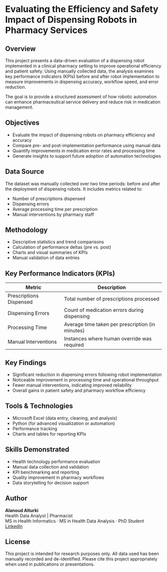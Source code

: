 # Evaluating the Efficiency and Safety Impact of Dispensing Robots in Pharmacy Services

## Overview

This project presents a data-driven evaluation of a dispensing robot implemented in a clinical pharmacy setting to improve operational efficiency and patient safety. Using manually collected data, the analysis examines key performance indicators (KPIs) before and after robot implementation to measure improvements in dispensing accuracy, workflow speed, and error reduction.

The goal is to provide a structured assessment of how robotic automation can enhance pharmaceutical service delivery and reduce risk in medication management.

## Objectives

- Evaluate the impact of dispensing robots on pharmacy efficiency and accuracy
- Compare pre- and post-implementation performance using manual data
- Quantify improvements in medication error rates and processing time
- Generate insights to support future adoption of automation technologies

## Data Source

The dataset was manually collected over two time periods: before and after the deployment of dispensing robots. It includes metrics related to:

- Number of prescriptions dispensed
- Dispensing errors
- Average processing time per prescription
- Manual interventions by pharmacy staff

## Methodology

- Descriptive statistics and trend comparisons
- Calculation of performance deltas (pre vs. post)
- Charts and visual summaries of KPIs
- Manual validation of data entries

## Key Performance Indicators (KPIs)

| Metric                       | Description                                      |
|-----------------------------|--------------------------------------------------|
| Prescriptions Dispensed     | Total number of prescriptions processed          |
| Dispensing Errors           | Count of medication errors during dispensing     |
| Processing Time             | Average time taken per prescription (in minutes) |
| Manual Interventions        | Instances where human override was required      |

## Key Findings

- Significant reduction in dispensing errors following robot implementation
- Noticeable improvement in processing time and operational throughput
- Fewer manual interventions, indicating improved reliability
- Overall gains in patient safety and pharmacy workflow efficiency

## Tools & Technologies

- Microsoft Excel (data entry, cleaning, and analysis)
- Python (for advanced visualization or automation)
- Performance tracking
- Charts and tables for reporting KPIs

## Skills Demonstrated

- Health technology performance evaluation  
- Manual data collection and validation  
- KPI benchmarking and reporting  
- Quality improvement in pharmacy workflows  
- Data storytelling for decision support

## Author

**Alanoud Alturki**  
Health Data Analyst | Pharmacist  
MS in Health Informatics · MS in Health Data Analysis · PhD Student  
[LinkedIn](https://www.linkedin.com/in/alanoud-alturki-5601b2b5)

## License

This project is intended for research purposes only. All data used has been manually recorded and de-identified. Please cite this project appropriately when used in publications or presentations.
